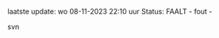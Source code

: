 laatste update: 
wo 08-11-2023 22:10   uur 
Status: FAALT - fout - 
<div class="service R">svn</div>